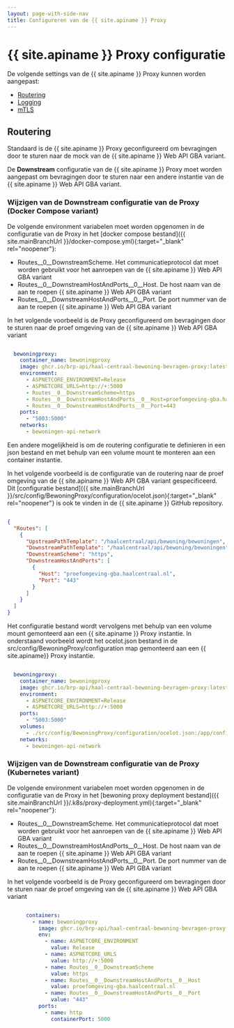 ```yaml
---
layout: page-with-side-nav
title: Configureren van de {{ site.apiname }} Proxy
---
```


# {{ site.apiname }} Proxy configuratie

De volgende settings van de {{ site.apiname }} Proxy kunnen worden aangepast:

- [Routering](#routering)
- [Logging](#logging)
- [mTLS](#mtls)

## Routering

Standaard is de {{ site.apiname }} Proxy geconfigureerd om bevragingen door te sturen naar de mock van de {{ site.apiname }} Web API GBA variant.

De __Downstream__ configuratie van de {{ site.apiname }} Proxy moet worden aangepast om bevragingen door te sturen naar een andere instantie van de {{ site.apiname }} Web API GBA variant.

### Wijzigen van de Downstream configuratie van de Proxy (Docker Compose variant)

De volgende environment variabelen moet worden opgenomen in de configuratie van de Proxy in het [docker compose bestand]({{ site.mainBranchUrl }}/docker-compose.yml){:target="_blank" rel="noopener"}:

- Routes__0__DownstreamScheme. Het communicatieprotocol dat moet worden gebruikt voor het aanroepen van de {{ site.apiname }} Web API GBA variant
- Routes__0__DownstreamHostAndPorts__0__Host. De host naam van de aan te roepen {{ site.apiname }} Web API GBA variant
- Routes__0__DownstreamHostAndPorts__0__Port. De port nummer van de aan te roepen  {{ site.apiname }} Web API GBA variant

In het volgende voorbeeld is de Proxy geconfigureerd om bevragingen door te sturen naar de proef omgeving van de {{ site.apiname }} Web API GBA variant

```yaml

  bewoningproxy:
    container_name: bewoningproxy
    image: ghcr.io/brp-api/haal-centraal-bewoning-bevragen-proxy:latest
    environment:
      - ASPNETCORE_ENVIRONMENT=Release
      - ASPNETCORE_URLS=http://+:5000
      - Routes__0__DownstreamScheme=https
      - Routes__0__DownstreamHostAndPorts__0__Host=proefomgeving-gba.haalcentraal.nl
      - Routes__0__DownstreamHostAndPorts__0__Port=443
    ports:
      - "5003:5000"
    networks:
      - bewoningen-api-network

```

Een andere mogelijkheid is om de routering configuratie te definieren in een json bestand en met behulp van een volume mount te monteren aan een container instantie.

In het volgende voorbeeld is de configuratie van de routering naar de proef omgeving van de {{ site.apiname }} Web API GBA variant gespecificeerd. Dit [configuratie bestand]({{ site.mainBranchUrl }}/src/config/BewoningProxy/configuration/ocelot.json){:target="_blank" rel="noopener"} is ook te vinden in de {{ site.apiname }} GitHub repository.

```json

{
  "Routes": [
    {
      "UpstreamPathTemplate": "/haalcentraal/api/bewoning/bewoningen",
      "DownstreamPathTemplate": "/haalcentraal/api/bewoning/bewoningen",
      "DownstreamScheme": "https",
      "DownstreamHostAndPorts": [
        {
          "Host": "proefomgeving-gba.haalcentraal.nl",
          "Port": "443"
        }
      ]
    }
  ]
}

```

Het configuratie bestand wordt vervolgens met behulp van een volume mount gemonteerd aan een {{ site.apiname }} Proxy instantie. In onderstaand voorbeeld wordt het ocelot.json bestand in de src/config/BewoningProxy/configuration map gemonteerd aan een {{ site.apiname}} Proxy instantie.

```yaml

  bewoningproxy:
    container_name: bewoningproxy
    image: ghcr.io/brp-api/haal-centraal-bewoning-bevragen-proxy:latest
    environment:
      - ASPNETCORE_ENVIRONMENT=Release
      - ASPNETCORE_URLS=http://+:5000
    ports:
      - "5003:5000"
    volumes:
      - ./src/config/BewoningProxy/configuration/ocelot.json:/app/configuration/ocelot.json
    networks:
      - bewoningen-api-network

```

### Wijzigen van de Downstream configuratie van de Proxy (Kubernetes variant)

De volgende environment variabelen moet worden opgenomen in de configuratie van de Proxy in het [bewoning proxy deployment bestand]({{ site.mainBranchUrl }}/.k8s/proxy-deployment.yml){:target="_blank" rel="noopener"}:

- Routes__0__DownstreamScheme. Het communicatieprotocol dat moet worden gebruikt voor het aanroepen van de {{ site.apiname }} Web API GBA variant
- Routes__0__DownstreamHostAndPorts__0__Host. De host naam van de aan te roepen {{ site.apiname }} Web API GBA variant
- Routes__0__DownstreamHostAndPorts__0__Port. De port nummer van de aan te roepen {{ site.apiname }} Web API GBA variant

In het volgende voorbeeld is de Proxy geconfigureerd om bevragingen door te sturen naar de proef omgeving van de {{ site.apiname }} Web API GBA variant

```yaml

      containers:
        - name: bewoningproxy
          image: ghcr.io/brp-api/haal-centraal-bewoning-bevragen-proxy:latest
          env:
            - name: ASPNETCORE_ENVIRONMENT
              value: Release
            - name: ASPNETCORE_URLS
              value: http://+:5000
            - name: Routes__0__DownstreamScheme
              value: https
            - name: Routes__0__DownstreamHostAndPorts__0__Host
              value: proefomgeving-gba.haalcentraal.nl
            - name: Routes__0__DownstreamHostAndPorts__0__Port
              value: "443"
          ports:
            - name: http
              containerPort: 5000

```
